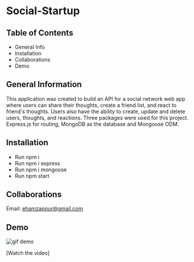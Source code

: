 # Social-Startup

## Table of Contents
* General Info
* Installation
* Collaborations
* Demo

## General Information
This application was created to build an API for a social network web app where users can share their thoughts, create a friend list, and react to friend's thoughts. Users also have the ability to create, update and delete users, thoughts, and reactions. Three packages were used for this project. Express.js for routing, MongoDB as the database and Mongoose ODM. 

## Installation
* Run npm i
* Run npm i express
* Run npm i mongoose
* Run npm start

## Collaborations
Email: ehamzapour@gmail.com

## Demo
![gif demo]()

[Watch the video] 